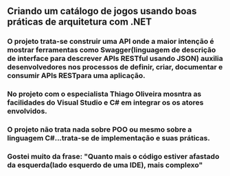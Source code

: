 ## Criando um catálogo de jogos usando boas práticas de arquitetura com .NET

### O projeto trata-se construir uma API onde a maior intenção é mostrar ferramentas como Swagger(linguagem de descrição de interface para descrever APIs RESTful usando JSON) auxilia desenvolvedores nos processos de definir, criar, documentar e consumir APIs RESTpara uma aplicação. 

### No projeto com o especialista Thiago Oliveira mosntra as facilidades do Visual Studio e C# em integrar os os atores envolvidos.

### O projeto não trata nada sobre POO ou mesmo sobre a linguagem C#...trata-se de implementação e suas práticas.

### Gostei muito da frase: "Quanto mais o código estiver afastado da esquerda(lado esquerdo de uma IDE), mais complexo"